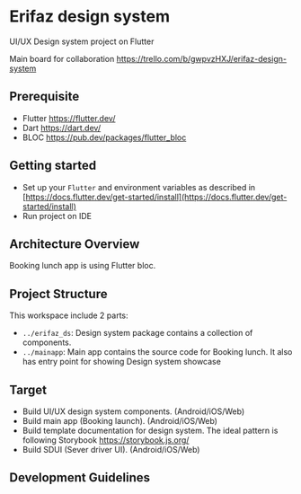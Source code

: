 # Erifaz design system
UI/UX Design system project on Flutter

Main board for collaboration https://trello.com/b/gwpvzHXJ/erifaz-design-system

## Prerequisite

- Flutter https://flutter.dev/
- Dart https://dart.dev/
- BLOC https://pub.dev/packages/flutter_bloc

## Getting started

- Set up your `Flutter` and environment variables as described in [https://docs.flutter.dev/get-started/install](https://docs.flutter.dev/get-started/install)
- Run project on IDE

## Architecture Overview
Booking lunch app is using Flutter bloc.

## Project Structure
This workspace include 2 parts:

- `../erifaz_ds`: Design system package contains a collection of components.
- `../mainapp`: Main app contains the source code for Booking lunch. It also has entry point for showing Design system showcase
  

## Target

 - Build UI/UX design system components. (Android/iOS/Web)
 - Build main app (Booking launch). (Android/iOS/Web)
 - Build template documentation for design system. The ideal pattern is following Storybook https://storybook.js.org/
 - Build SDUI (Sever driver UI). (Android/iOS/Web)

## Development Guidelines
